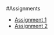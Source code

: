 #Assignments
- [Assignment 1](https://github.com/pburkard88/DS_BOS_07/wiki/Assignment-1)
- [Assignment 2](https://github.com/pburkard88/DS_BOS_07/blob/master/Notebooks/04_Intro_to_Web_Scraping.ipynb)